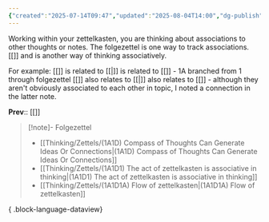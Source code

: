```yaml
---
{"created":"2025-07-14T09:47","updated":"2025-08-04T14:00","dg-publish":true,"dg-path":"Zettels/(1A1D1) The act of zettelkasten is associative in thinking.md","permalink":"/zettels/1-a1-d1-the-act-of-zettelkasten-is-associative-in-thinking/","dgPassFrontmatter":true,"noteIcon":"1"}
---
```


Working within your zettelkasten, you are thinking about associations to other thoughts or notes. The folgezettel is one way to track associations. [[]] and is another way of thinking associatively. 

For example: 
[[]] is related to [[\|]] is related to [[]] - 1A branched from 1 through folgezettel 
[[]] also relates to [[\|]] also relates to [[]] - although they aren't obviously associated to each other in topic, I noted a connection in the latter note. 

**Prev**:: [[]]

> [!note]- Folgezettel
>  - [[Thinking/Zettels/(1A1D) Compass of Thoughts Can Generate Ideas Or Connections\|(1A1D) Compass of Thoughts Can Generate Ideas Or Connections]]
> - [[Thinking/Zettels/(1A1D1) The act of zettelkasten is associative in thinking\|(1A1D1) The act of zettelkasten is associative in thinking]]
> - [[Thinking/Zettels/(1A1D1A) Flow of zettelkasten\|(1A1D1A) Flow of zettelkasten]]
> 
{ .block-language-dataview}